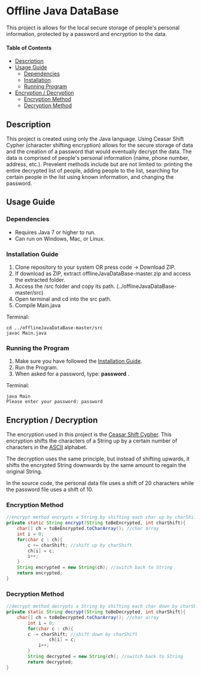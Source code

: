 # Offline Java DataBase 
This project is allows for the local secure storage of people's personal information, protected by a password and encryption to the data. 
 
#### Table of Contents 
- [ Description ](#desc)
- [Usage Guide](#inst)
  * [Dependencies](#depd)
  * [Installation](#inst1)
  * [Running Program](#runp)
- [ Encryption / Decryption ](#encr)
  * [Encryption Method](#encrmethod)
  * [Decryption Method](#decrmethod)

<a name="desc"></a>
## Description

This project is created using only the Java language. Using Ceasar Shift Cypher (character shifting encryption) allows for the secure storage of data and the creation of a password that would eventually decrypt the data. The data is comprised of people's personal information (name, phone number, address, etc.). Prevelent methods include but are not limited to: printing the entire decrypted list of people, adding people to the list, searching for certain people in the list using known information, and changing the password.


<a name="inst"></a>
## Usage Guide
<a name="depd"></a>
### Dependencies
- Requires Java 7 or higher to run.
- Can run on Windows, Mac, or Linux.

<a name="depd"></a>
### Installation Guide
1. Clone repository to your system OR press code -> Download ZIP.
2. If download as ZIP, extract offlineJavaDataBase-master.zip and access the extracted folder.
3. Access the /src folder and copy its path. (../offlineJavaDataBase-master/src)
4. Open terminal and cd into the src path.
5. Compile Main.java

Terminal:
```
cd ../offlineJavaDataBase-master/src
javac Main.java
```
<a name="runp"></a>
### Running the Program
1. Make sure you have followed the [Installation Guide](#depd).
2. Run the Program.
3. When asked for a password, type: **password** .

Terminal:
```
java Main
Please enter your password: password
```

<a name="encr"></a>
## Encryption / Decryption

The encryption used in this project is the [Ceasar Shift Cypher](https://en.wikipedia.org/wiki/Caesar_cipher). This encryption shifts the characters of a String up by a certain number of characters in the [ASCII](https://www.ascii-code.com/) alphabet.

The decryption uses the same principle, but instead of shifting upwards, it shifts the encrypted String downwards by the same amount to regain the original String.

In the source code, the personal data file uses a shift of 20 characters while the password file uses a shift of 10.

<a name="encrmethod"></a>
### Encryption Method
```java
//encrypt method encrypts a String by shifting each char up by charShift
private static String encrypt(String toBeEncrypted, int charShift){
	char[] ch = toBeEncrypted.toCharArray(); //char array
	int i = 0;
	for(char c : ch){
		c += charShift; //shift up by charShift
		ch[i] = c;
		i++;
	}
	String encrypted = new String(ch); //switch back to String
	return encrypted;
}
```

<a name="decrmethod"></a>
### Decryption Method
```java
//decrypt method decrypts a String by shifting each char down by charShift 
private static String decrypt(String toBeDecrypted, int charShift){ 
	char[] ch = toBeDecrypted.toCharArray(); //char array 
        int i = 0; 
        for(char c : ch){ 
		c -= charShift; //shift down by charShift 
            	ch[i] = c; 
           	i++; 
        } 
        String decrypted = new String(ch); //switch back to String 
        return decrypted; 
}
```
